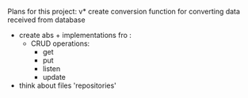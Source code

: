 Plans for this project:
v* create conversion function for converting data received from database
* create abs + implementations fro :
  * CRUD operations:
    * get
    * put
    * listen
    * update
* think about files 'repositories'